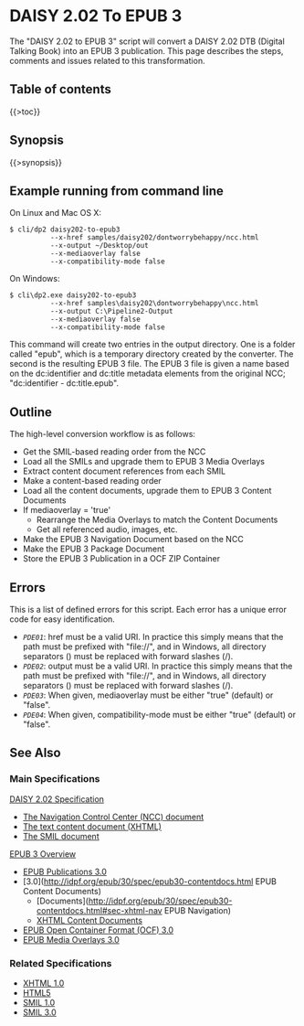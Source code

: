 <link rel="dp2:permalink" href="http://daisy.github.io/pipeline/Get-Help/User-Guide/Scripts/daisy202-to-epub3/"/>
<link rev="dp2:doc" href="../src/main/resources/xml/daisy202-to-epub3.xpl"/>
<link rel="rdf:type" href="http://www.daisy.org/ns/pipeline/userdoc"/>

# DAISY 2.02 To EPUB 3

The "DAISY 2.02 to EPUB 3" script will convert a DAISY 2.02 DTB (Digital Talking Book) into an EPUB 3 publication.
This page describes the steps, comments and issues related to this transformation.

## Table of contents

{{>toc}}

## Synopsis

{{>synopsis}}

## Example running from command line

On Linux and Mac OS X:

    $ cli/dp2 daisy202-to-epub3
              --x-href samples/daisy202/dontworrybehappy/ncc.html
              --x-output ~/Desktop/out
              --x-mediaoverlay false
              --x-compatibility-mode false

On Windows:

    $ cli\dp2.exe daisy202-to-epub3
              --x-href samples\daisy202\dontworrybehappy\ncc.html
              --x-output C:\Pipeline2-Output
              --x-mediaoverlay false
              --x-compatibility-mode false

This command will create two entries in the output directory. One is a folder called "epub", which is a temporary directory created by the converter. The second is the resulting EPUB 3 file. The EPUB 3 file is given a name based on the dc:identifier and dc:title metadata elements from the original NCC; "dc:identifier - dc:title.epub".


## Outline

The high-level conversion workflow is as follows:

 * Get the SMIL-based reading order from the NCC
 * Load all the SMILs and upgrade them to EPUB 3 Media Overlays
 * Extract content document references from each SMIL
 * Make a content-based reading order
 * Load all the content documents, upgrade them to EPUB 3 Content Documents
 * If mediaoverlay = 'true'
   * Rearrange the Media Overlays to match the Content Documents
   * Get all referenced audio, images, etc.
 * Make the EPUB 3 Navigation Document based on the NCC
 * Make the EPUB 3 Package Document
 * Store the EPUB 3 Publication in a OCF ZIP Container

## Errors

This is a list of defined errors for this script. Each error has a unique error code for easy identification.

 * *`PDE01`*: href must be a valid URI. In practice this simply means that the path must be prefixed with "file://", and in Windows, all directory separators (\) must be replaced with forward slashes (/).
 * *`PDE02`*: output must be a valid URI. In practice this simply means that the path must be prefixed with "file://", and in Windows, all directory separators (\) must be replaced with forward slashes (/).
 * *`PDE03`*: When given, mediaoverlay must be either "true" (default) or "false".
 * *`PDE04`*: When given, compatibility-mode must be either "true" (default) or "false".

## See Also

### Main Specifications

[DAISY 2.02 Specification](http://www.daisy.org/z3986/specifications/daisy_202.html)

 * [The Navigation Control Center (NCC) document](http://www.daisy.org/z3986/specifications/daisy_202.html#ncc)
 * [The text content document (XHTML)](http://www.daisy.org/z3986/specifications/daisy_202.html#textdoc)
 * [The SMIL document](http://www.daisy.org/z3986/specifications/daisy_202.html#smil)

[EPUB 3 Overview](http://idpf.org/epub/30/spec/epub30-overview.html)

 * [EPUB Publications 3.0](http://idpf.org/epub/30/spec/epub30-publications.html)
 * [3.0](http://idpf.org/epub/30/spec/epub30-contentdocs.html EPUB Content Documents)
   * [Documents](http://idpf.org/epub/30/spec/epub30-contentdocs.html#sec-xhtml-nav EPUB Navigation)
   * [XHTML Content Documents](http://idpf.org/epub/30/spec/epub30-contentdocs.html#sec-xhtml)
 * [EPUB Open Container Format (OCF) 3.0](http://idpf.org/epub/30/spec/epub30-ocf.html)
 * [EPUB Media Overlays 3.0](http://idpf.org/epub/30/spec/epub30-mediaoverlays.html)

### Related Specifications

 * [XHTML 1.0](http://www.w3.org/TR/xhtml1/)
 * [HTML5](http://www.w3.org/TR/html5/)
 * [SMIL 1.0](http://www.w3.org/TR/REC-smil/)
 * [SMIL 3.0](http://www.w3.org/TR/SMIL/smil30.html)
